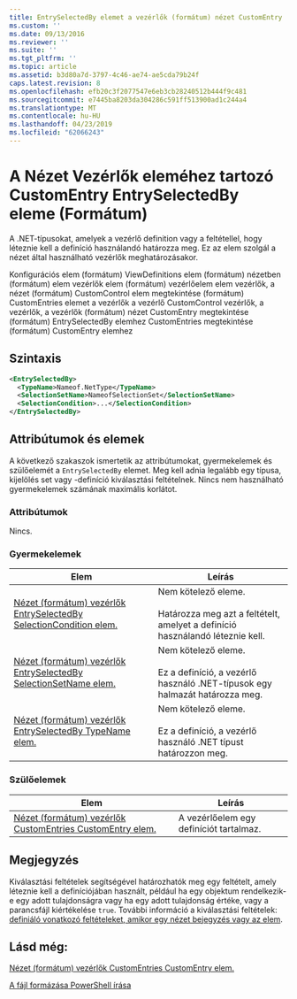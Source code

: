 ```yaml
---
title: EntrySelectedBy elemet a vezérlők (formátum) nézet CustomEntry |} A Microsoft Docs
ms.custom: ''
ms.date: 09/13/2016
ms.reviewer: ''
ms.suite: ''
ms.tgt_pltfrm: ''
ms.topic: article
ms.assetid: b3d80a7d-3797-4c46-ae74-ae5cda79b24f
caps.latest.revision: 8
ms.openlocfilehash: efb20c3f2077547e6eb3cb28240512b444f9c481
ms.sourcegitcommit: e7445ba8203da304286c591ff513900ad1c244a4
ms.translationtype: MT
ms.contentlocale: hu-HU
ms.lasthandoff: 04/23/2019
ms.locfileid: "62066243"
---
```

# <a name="entryselectedby-element-for-customentry-for-controls-for-view-format"></a>A Nézet Vezérlők eleméhez tartozó CustomEntry EntrySelectedBy eleme (Formátum)

A .NET-típusokat, amelyek a vezérlő definition vagy a feltétellel, hogy léteznie kell a definíció használandó határozza meg. Ez az elem szolgál a nézet által használható vezérlők meghatározásakor.

Konfigurációs elem (formátum) ViewDefinitions elem (formátum) nézetben (formátum) elem vezérlők elem (formátum) vezérlőelem elem vezérlők, a nézet (formátum) CustomControl elem megtekintése (formátum) CustomEntries elemet a vezérlők a vezérlő CustomControl vezérlők, a vezérlők, a vezérlők (formátum) nézet CustomEntry megtekintése (formátum) EntrySelectedBy elemhez CustomEntries megtekintése (formátum) CustomEntry elemhez

## <a name="syntax"></a>Szintaxis

```xml
<EntrySelectedBy>
  <TypeName>Nameof.NetType</TypeName>
  <SelectionSetName>NameofSelectionSet</SelectionSetName>
  <SelectionCondition>...</SelectionCondition>
</EntrySelectedBy>
```

## <a name="attributes-and-elements"></a>Attribútumok és elemek

A következő szakaszok ismertetik az attribútumokat, gyermekelemek és szülőelemét a `EntrySelectedBy` elemet. Meg kell adnia legalább egy típusa, kijelölés set vagy -definíció kiválasztási feltételnek. Nincs nem használható gyermekelemek számának maximális korlátot.

### <a name="attributes"></a>Attribútumok

Nincs.

### <a name="child-elements"></a>Gyermekelemek

|Elem|Leírás|
|-------------|-----------------|
|[Nézet (formátum) vezérlők EntrySelectedBy SelectionCondition elem.](./selectioncondition-element-for-entryselectedby-for-controls-for-view-format.md)|Nem kötelező eleme.<br /><br /> Határozza meg azt a feltételt, amelyet a definíció használandó léteznie kell.|
|[Nézet (formátum) vezérlők EntrySelectedBy SelectionSetName elem.](./selectionsetname-element-for-entryselectedby-for-controls-for-view-format.md)|Nem kötelező eleme.<br /><br /> Ez a definíció, a vezérlő használó .NET-típusok egy halmazát határozza meg.|
|[Nézet (formátum) vezérlők EntrySelectedBy TypeName elem.](./typename-element-for-entryselectedby-for-controls-for-view-format.md)|Nem kötelező eleme.<br /><br /> Ez a definíció, a vezérlő használó .NET típust határozzon meg.|

### <a name="parent-elements"></a>Szülőelemek

|Elem|Leírás|
|-------------|-----------------|
|[Nézet (formátum) vezérlők CustomEntries CustomEntry elem.](./customentry-element-for-customentries-for-controls-for-view-format.md)|A vezérlőelem egy definíciót tartalmaz.|

## <a name="remarks"></a>Megjegyzés

Kiválasztási feltételek segítségével határozhatók meg egy feltételt, amely léteznie kell a definíciójában használt, például ha egy objektum rendelkezik-e egy adott tulajdonságra vagy ha egy adott tulajdonság értéke, vagy a parancsfájl kiértékelése `true`. További információ a kiválasztási feltételek: [definiáló vonatkozó feltételeket, amikor egy nézet bejegyzés vagy az elem](./defining-conditions-for-displaying-data.md).

## <a name="see-also"></a>Lásd még:

[Nézet (formátum) vezérlők CustomEntries CustomEntry elem.](./customentry-element-for-customentries-for-controls-for-view-format.md)

[A fájl formázása PowerShell írása](./writing-a-powershell-formatting-file.md)
